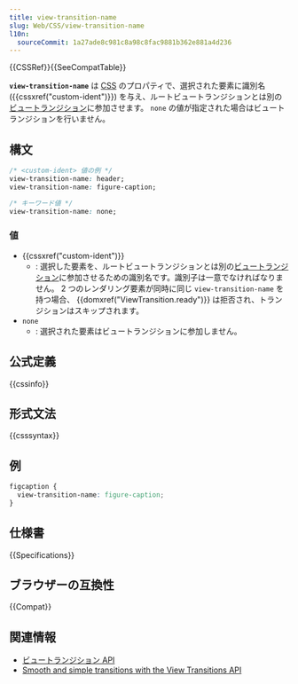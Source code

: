 ```yaml
---
title: view-transition-name
slug: Web/CSS/view-transition-name
l10n:
  sourceCommit: 1a27ade8c981c8a98c8fac9881b362e881a4d236
---
```


{{CSSRef}}{{SeeCompatTable}}

**`view-transition-name`** は [CSS](/ja/docs/Web/CSS) のプロパティで、選択された要素に識別名 ({{cssxref("custom-ident")}}) を与え、ルートビュートランジションとは別の[ビュートランジション](/ja/docs/Web/API/View_Transitions_API)に参加させます。 `none` の値が指定された場合はビュートランジションを行いません。

## 構文

```css
/* <custom-ident> 値の例 */
view-transition-name: header;
view-transition-name: figure-caption;

/* キーワード値 */
view-transition-name: none;
```

### 値

- {{cssxref("custom-ident")}}
  - : 選択した要素を、ルートビュートランジションとは別の[ビュートランジション](/ja/docs/Web/API/View_Transitions_API)に参加させるための識別名です。識別子は一意でなければなりません。 2 つのレンダリング要素が同時に同じ `view-transition-name` を持つ場合、 {{domxref("ViewTransition.ready")}} は拒否され、トランジションはスキップされます。
- `none`
  - : 選択された要素はビュートランジションに参加しません。

## 公式定義

{{cssinfo}}

## 形式文法

{{csssyntax}}

## 例

```css
figcaption {
  view-transition-name: figure-caption;
}
```

## 仕様書

{{Specifications}}

## ブラウザーの互換性

{{Compat}}

## 関連情報

- [ビュートランジション API](/ja/docs/Web/API/View_Transitions_API)
- [Smooth and simple transitions with the View Transitions API](https://developer.chrome.com/docs/web-platform/view-transitions/)
